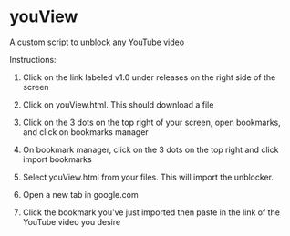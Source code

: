 # youView
A custom script to unblock any YouTube video

Instructions:

1. Click on the link labeled v1.0 under releases on the right side of the screen

2. Click on youView.html. This should download a file

3. Click on the 3 dots on the top right of your screen, open bookmarks, and click on bookmarks manager

4. On bookmark manager, click on the 3 dots on the top right and click import bookmarks

5. Select youView.html from your files. This will import the unblocker.

6. Open a new tab in google.com

7. Click the bookmark you've just imported then paste in the link of the YouTube video you desire
